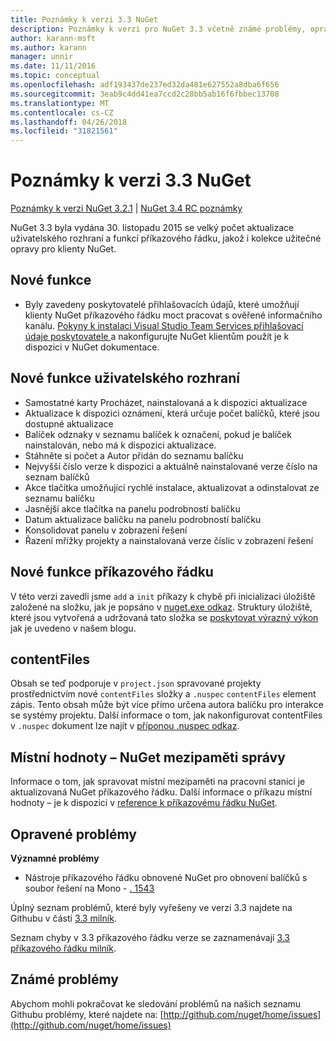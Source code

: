 ```yaml
---
title: Poznámky k verzi 3.3 NuGet
description: Poznámky k verzi pro NuGet 3.3 včetně známé problémy, opravy chyb, přidaných funkcí a chcete.
author: karann-msft
ms.author: karann
manager: unnir
ms.date: 11/11/2016
ms.topic: conceptual
ms.openlocfilehash: adf193437de237ed32da481e627552a8dba6f656
ms.sourcegitcommit: 3eab9c4dd41ea7ccd2c28bb5ab16f6fbbec13708
ms.translationtype: MT
ms.contentlocale: cs-CZ
ms.lasthandoff: 04/26/2018
ms.locfileid: "31821561"
---
```

# <a name="nuget-33-release-notes"></a>Poznámky k verzi 3.3 NuGet

[Poznámky k verzi NuGet 3.2.1](../release-notes/nuget-3.2.1.md) | [NuGet 3.4 RC poznámky](../release-notes/nuget-3.4-RC.md)

NuGet 3.3 byla vydána 30. listopadu 2015 se velký počet aktualizace uživatelského rozhraní a funkcí příkazového řádku, jakož i kolekce užitečné opravy pro klienty NuGet.

## <a name="new-features"></a>Nové funkce

* Byly zavedeny poskytovatelé přihlašovacích údajů, které umožňují klienty NuGet příkazového řádku moct pracovat s ověřené informačního kanálu. [Pokyny k instalaci Visual Studio Team Services přihlašovací údaje poskytovatele ](../api/nuget-exe-credential-providers.md) a nakonfigurujte NuGet klientům použít je k dispozici v NuGet dokumentace.

## <a name="new-user-interface-features"></a>Nové funkce uživatelského rozhraní

* Samostatné karty Procházet, nainstalovaná a k dispozici aktualizace
* Aktualizace k dispozici oznámení, která určuje počet balíčků, které jsou dostupné aktualizace
* Balíček odznaky v seznamu balíček k označení, pokud je balíček nainstalován, nebo má k dispozici aktualizace.
* Stáhněte si počet a Autor přidán do seznamu balíčku
* Nejvyšší číslo verze k dispozici a aktuálně nainstalované verze číslo na seznam balíčků
* Akce tlačítka umožňující rychlé instalace, aktualizovat a odinstalovat ze seznamu balíčku
* Jasnější akce tlačítka na panelu podrobností balíčku
* Datum aktualizace balíčku na panelu podrobností balíčku
* Konsolidovat panelu v zobrazení řešení
* Řazení mřížky projekty a nainstalovaná verze číslic v zobrazení řešení

## <a name="new-command-line-features"></a>Nové funkce příkazového řádku

V této verzi zavedli jsme `add` a `init` příkazy k chybě při inicializaci úložiště založené na složku, jak je popsáno v [nuget.exe odkaz](../tools/nuget-exe-cli-reference.md). Struktury úložiště, které jsou vytvořená a udržovaná tato složka se [poskytovat výrazný výkon](http://blog.nuget.org/20150922/Accelerate-Package-Source.html) jak je uvedeno v našem blogu.

## <a name="contentfiles"></a>contentFiles

Obsah se teď podporuje v `project.json` spravované projekty prostřednictvím nové `contentFiles` složky a `.nuspec` `contentFiles` element zápis.  Tento obsah může být více přímo určena autora balíčku pro interakce se systémy projektu.  Další informace o tom, jak nakonfigurovat contentFiles v `.nuspec` dokument lze najít v [příponou .nuspec odkaz](../reference/nuspec.md).

## <a name="nuget-locals-cache-management"></a>Místní hodnoty – NuGet mezipaměti správy

Informace o tom, jak spravovat místní mezipaměti na pracovní stanici je aktualizovaná NuGet příkazového řádku.  Další informace o příkazu místní hodnoty – je k dispozici v [reference k příkazovému řádku NuGet](../tools/cli-ref-locals.md).

## <a name="fixed-issues"></a>Opravené problémy

**Významné problémy**

* Nástroje příkazového řádku obnovené NuGet pro obnovení balíčků s soubor řešení na Mono - [. 1543](https://github.com/NuGet/Home/issues/1543)

Úplný seznam problémů, které byly vyřešeny ve verzi 3.3 najdete na Githubu v části [3.3 milník](https://github.com/NuGet/Home/issues?q=is%3Aissue+milestone%3A3.3.0+is%3Aclosed).

Seznam chyby v 3.3 příkazového řádku verze se zaznamenávají [3.3 příkazového řádku milník](https://github.com/NuGet/Home/issues?q=is%3Aissue+is%3Aclosed+milestone%3A3.3.0-commandline).

## <a name="known-issues"></a>Známé problémy

Abychom mohli pokračovat ke sledování problémů na našich seznamu Githubu problémy, které najdete na: [http://github.com/nuget/home/issues](http://github.com/nuget/home/issues)